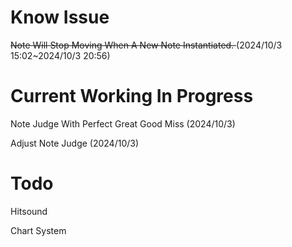 # Know Issue
<del> Note Will Stop Moving When A New Note Instantiated. </del> (2024/10/3 15:02~2024/10/3 20:56)

# Current Working In Progress
Note Judge With Perfect Great Good Miss (2024/10/3)

Adjust Note Judge (2024/10/3)

# Todo
Hitsound

Chart System
